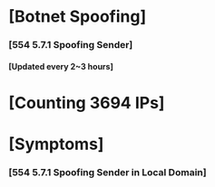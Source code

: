 # [Botnet Spoofing]
### [554 5.7.1 Spoofing Sender]
#### [Updated every 2~3 hours]

# [Counting 3694 IPs]

# [Symptoms] 
###   [554 5.7.1 Spoofing Sender in Local Domain]
